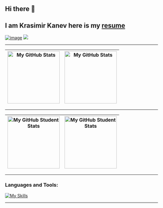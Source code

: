 ## Hi there 👋

## I am Krasimir Kanev here is my <a href='https://kr-kanev.onrender.com/'>resume</a>

<a href="https://www.linkedin.com/in/krasimir-kanev-178353230/">![image](https://img.shields.io/badge/LinkedIn-0077B5?style=for-the-badge&logo=linkedin&logoColor=white)</a>
<a href="mailto:kr.knev@gmail.com"><img src="https://img.shields.io/badge/gmail-%23D14836.svg?&style=for-the-badge&logo=gmail&logoColor=white" /></a>&nbsp;&nbsp;&nbsp;&nbsp;

--- 

|<img height="172em" alt="My GitHub Stats" src="https://github-readme-stats.vercel.app/api?username=krknev&show_icons=true&bg_color=00000000&hide_border=true&text_color=3498db&&count_private=true&include_all_commits=true" />|<img height="172em" alt="My GitHub Stats" src="https://github-readme-stats.vercel.app/api/top-langs/?username=krknev&langs_count=8&layout=compact&hide_border=true&bg_color=00000000&text_color=3498db&&count_private=true&include_all_commits=true" />|
|--|--|
 
--- 

|<img height="172em" alt="My GitHub Student Stats" src="https://github-readme-stats.vercel.app/api?username=knaevKMK&show_icons=true&bg_color=00000000&hide_border=true&text_color=3498db&&count_private=true&include_all_commits=true" />|<img height="172em" alt="My GitHub Student Stats" src="https://github-readme-stats.vercel.app/api/top-langs/?username=knaevKMK&langs_count=8&layout=compact&hide_border=true&bg_color=00000000&text_color=3498db&&count_private=true&include_all_commits=true" />|
|--|--|

---

<h3 align="left">Languages and Tools:</h3>

[![My Skills](https://skillicons.dev/icons?i=cs,dotnet,mysql,sqlite,postgres,mongodb,redis,azure,kubernetes,jenkins,nginx,terraform,docker,grafana,prometheus,git,github,githubactions,gitlab,visualstudio,vscode,postman,angular,js,nodejs,html,css,powershell,linux,ubuntu,regex)](https://skillicons.dev)

---
<!--
**krknev/krknev** is a ✨ _special_ ✨ repository because its `README.md` (this file) appears on your GitHub profile.

Here are some ideas to get you started:

- 🔭 I’m currently working on ...
- 🌱 I’m currently learning ...
- 👯 I’m looking to collaborate on ...
- 🤔 I’m looking for help with ...
- 💬 Ask me about ...
- 📫 How to reach me: ...
- 😄 Pronouns: ...
- ⚡ Fun fact: ...
-->
